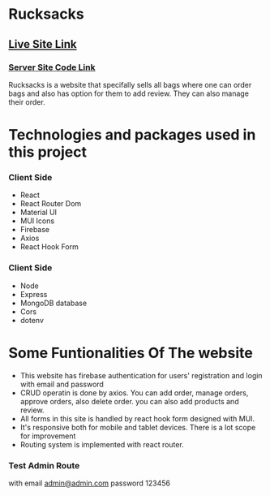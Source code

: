 # Rucksacks

## [Live Site Link](https://rucksacks-9fc07.web.app/)

### [Server Site Code Link](https://github.com/programming-hero-web-course-4/niche-website-client-side-asif-iqbal-munna)

Rucksacks is a website that specifally sells all bags where one can order bags and also has option for them to add review. They can also manage their order.

# Technologies and packages used in this project

### Client Side

- React
- React Router Dom
- Material UI
- MUI Icons
- Firebase
- Axios
- React Hook Form

### Client Side

- Node
- Express
- MongoDB database
- Cors
- dotenv

# Some Funtionalities Of The website

- This website has firebase authentication for users' registration and login with email and password
- CRUD operatin is done by axios. You can add order, manage orders, approve orders, also delete order. you can also add products and review.
- All forms in this site is handled by react hook form designed with MUI.
- It's responsive both for mobile and tablet devices. There is a lot scope for improvement
- Routing system is implemented with react router.

### Test Admin Route
with email admin@admin.com
password 123456
